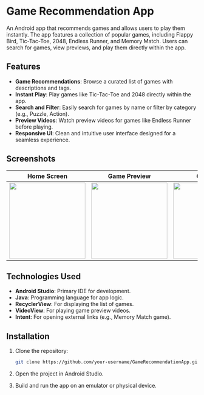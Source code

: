 # Game Recommendation App

An Android app that recommends games and allows users to play them instantly. The app features a collection of popular games, including Flappy Bird, Tic-Tac-Toe, 2048, Endless Runner, and Memory Match. Users can search for games, view previews, and play them directly within the app.

## Features
- **Game Recommendations**: Browse a curated list of games with descriptions and tags.
- **Instant Play**: Play games like Tic-Tac-Toe and 2048 directly within the app.
- **Search and Filter**: Easily search for games by name or filter by category (e.g., Puzzle, Action).
- **Preview Videos**: Watch preview videos for games like Endless Runner before playing.
- **Responsive UI**: Clean and intuitive user interface designed for a seamless experience.

## Screenshots
| Home Screen | Game Preview | Gameplay |
|-------------|--------------|----------|
| <img src="screenshots/home_screen.png" width="200"> | <img src="screenshots/game_preview.png" width="200"> | <img src="screenshots/gameplay.png" width="200"> |

## Technologies Used
- **Android Studio**: Primary IDE for development.
- **Java**: Programming language for app logic.
- **RecyclerView**: For displaying the list of games.
- **VideoView**: For playing game preview videos.
- **Intent**: For opening external links (e.g., Memory Match game).

## Installation
1. Clone the repository:
   ```bash
   git clone https://github.com/your-username/GameRecommendationApp.git
2. Open the project in Android Studio.

3. Build and run the app on an emulator or physical device.
